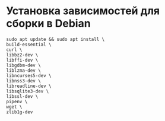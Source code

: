 # Установка зависимостей для сборки в Debian
```
sudo apt update && sudo apt install \
build-essential \
curl \
libbz2-dev \
libffi-dev \
libgdbm-dev \
liblzma-dev \
libncurses5-dev \
libnss3-dev \
libreadline-dev \
libsqlite3-dev \
libssl-dev \
pipenv \
wget \
zlib1g-dev
```
